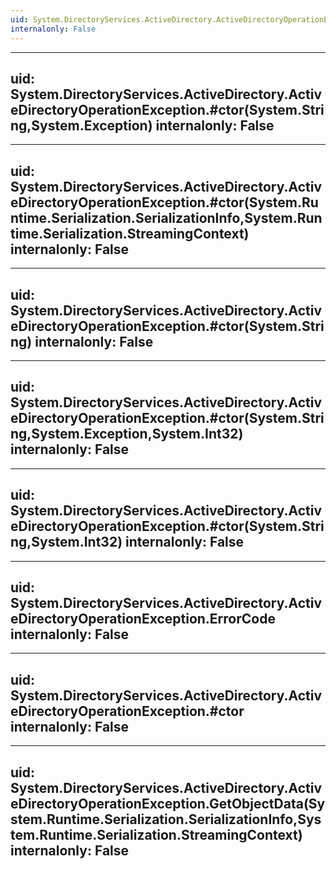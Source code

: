 ```yaml
---
uid: System.DirectoryServices.ActiveDirectory.ActiveDirectoryOperationException
internalonly: False
---
```


---
uid: System.DirectoryServices.ActiveDirectory.ActiveDirectoryOperationException.#ctor(System.String,System.Exception)
internalonly: False
---

---
uid: System.DirectoryServices.ActiveDirectory.ActiveDirectoryOperationException.#ctor(System.Runtime.Serialization.SerializationInfo,System.Runtime.Serialization.StreamingContext)
internalonly: False
---

---
uid: System.DirectoryServices.ActiveDirectory.ActiveDirectoryOperationException.#ctor(System.String)
internalonly: False
---

---
uid: System.DirectoryServices.ActiveDirectory.ActiveDirectoryOperationException.#ctor(System.String,System.Exception,System.Int32)
internalonly: False
---

---
uid: System.DirectoryServices.ActiveDirectory.ActiveDirectoryOperationException.#ctor(System.String,System.Int32)
internalonly: False
---

---
uid: System.DirectoryServices.ActiveDirectory.ActiveDirectoryOperationException.ErrorCode
internalonly: False
---

---
uid: System.DirectoryServices.ActiveDirectory.ActiveDirectoryOperationException.#ctor
internalonly: False
---

---
uid: System.DirectoryServices.ActiveDirectory.ActiveDirectoryOperationException.GetObjectData(System.Runtime.Serialization.SerializationInfo,System.Runtime.Serialization.StreamingContext)
internalonly: False
---

